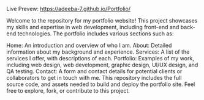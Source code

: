 Live Prevew: 
https://adeeba-7.github.io/Portfolio/

Welcome to the repository for my portfolio website! This project showcases my skills and expertise in web development, including front-end and back-end technologies. The portfolio includes various sections such as:

Home: An introduction and overview of who I am.
About: Detailed information about my background and experience.
Services: A list of the services I offer, with descriptions of each.
Portfolio: Examples of my work, including web design, web development, graphic design, UI/UX design, and QA testing.
Contact: A form and contact details for potential clients or collaborators to get in touch with me.
This repository includes the full source code, and assets needed to build and deploy the portfolio site. Feel free to explore, fork, or contribute to this project.
